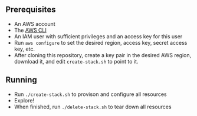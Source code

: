 ## Prerequisites

* An AWS account
* The [AWS CLI](https://aws.amazon.com/cli/)
* An IAM user with sufficient privileges and an access key for this user
* Run `aws configure` to set the desired region, access key, secret access key, etc.
* After cloning this repository, create a key pair in the desired AWS region, download it, and edit `create-stack.sh` to point to it.

## Running

* Run `./create-stack.sh` to provison and configure all resources
* Explore!
* When finished, run `./delete-stack.sh` to tear down all resources
